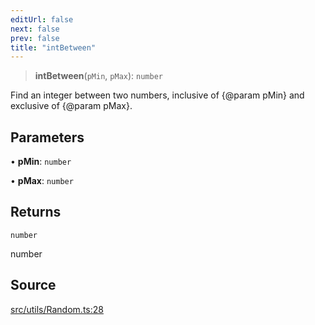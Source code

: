 ```yaml
---
editUrl: false
next: false
prev: false
title: "intBetween"
---
```


> **intBetween**(`pMin`, `pMax`): `number`

Find an integer between two numbers, inclusive of {@param pMin} and exclusive of {@param pMax}.

## Parameters

• **pMin**: `number`

• **pMax**: `number`

## Returns

`number`

number

## Source

[src/utils/Random.ts:28](https://github.com/relishinc/dill-pixel/blob/10f512f7f577ca5e74162827f11215b28df5ca97/src/utils/Random.ts#L28)
